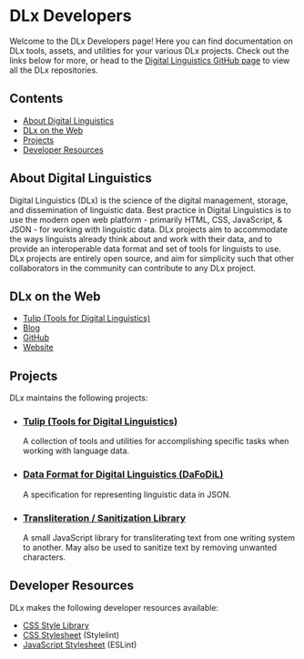 # DLx Developers

Welcome to the DLx Developers page! Here you can find documentation on DLx tools, assets, and utilities for your various DLx projects. Check out the links below for more, or head to the [Digital Linguistics GitHub page][1] to view all the DLx repositories.

## Contents

* [About Digital Linguistics](#about-digital-linguistics)
* [DLx on the Web](#dlx-on-the-web)
* [Projects](#projects)
* [Developer Resources](#developer-resources)

## About Digital Linguistics

Digital Linguistics (DLx) is the science of the digital management, storage, and dissemination of linguistic data. Best practice in Digital Linguistics is to use the modern open web platform - primarily HTML, CSS, JavaScript, & JSON - for working with linguistic data. DLx projects aim to accommodate the ways linguists already think about and work with their data, and to provide an interoperable data format and set of tools for linguists to use. DLx projects are entirely open source, and aim for simplicity such that other collaborators in the community can contribute to any DLx project.

## DLx on the Web

* [Tulip (Tools for Digital Linguistics)][9]
* [Blog][2]
* [GitHub][1]
* [Website][3]

## Projects

DLx maintains the following projects:

* ### [Tulip (Tools for Digital Linguistics)][9]

    A collection of tools and utilities for accomplishing specific tasks when working with language data.

* ### [Data Format for Digital Linguistics (DaFoDiL)][4]

    A specification for representing linguistic data in JSON.

* ### [Transliteration / Sanitization Library][8]

    A small JavaScript library for transliterating text from one writing system to another. May also be used to sanitize text by removing unwanted characters.

## Developer Resources

DLx makes the following developer resources available:

* [CSS Style Library][7]
* [CSS Stylesheet][6] (Stylelint)
* [JavaScript Stylesheet][5] (ESLint)

[1]: https://github.com/digitallinguistics/
[2]: https://medium.com/digital-linguistics
[3]: https://digitallinguistics.io/
[4]: https://spec.digitallinguistics.io
[5]: https://github.com/digitallinguistics/digitallinguistics.github.io/blob/master/stylesheets/.eslintrc.yml
[6]: https://github.com/digitallinguistics/digitallinguistics.github.io/blob/master/stylesheets/.stylelint.yml
[7]: https://styles.digitallinguistics.io
[8]: https://developer.digitallinguistics.io/transliterate
[9]: https://tools.digitallinguistics.io

